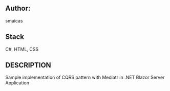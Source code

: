 ## Author:
smaicas

## Stack
C#, HTML, CSS

## DESCRIPTION
Sample implementation of CQRS pattern with Mediatr in .NET Blazor Server Application